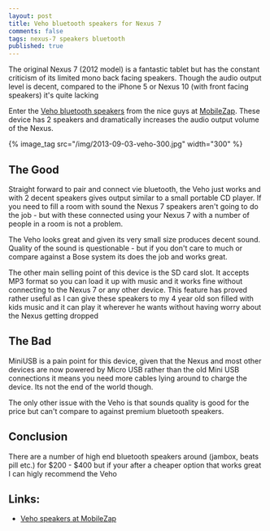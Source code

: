```yaml
---
layout: post
title: Veho bluetooth speakers for Nexus 7
comments: false
tags: nexus-7 speakers bluetooth
published: true
---
```


The original Nexus 7 (2012 model) is a fantastic tablet but has the constant criticism of its limited mono back facing speakers.  Though the audio output level is decent,
compared to the iPhone 5 or Nexus 10 (with front facing speakers) it's quite lacking

Enter the [Veho bluetooth speakers][Veho] from the nice guys at [MobileZap][Zap].  These device has 2 speakers and dramatically increases the audio output volume of the Nexus. 

<!--more-->

{% image_tag src="/img/2013-09-03-veho-300.jpg" width="300" %}

## The Good

Straight forward to pair and connect vie bluetooth, the Veho just works and with 2 decent speakers gives output similar to a small portable CD player. 
If you need to fill a room with sound the Nexus 7 speakers aren't going to do the job - but with these connected using your Nexus 7 with a number of people in a room is not a problem.

The Veho looks great and given its very small size produces decent sound. Quality of the sound is questionable - but if you don't care to much or compare against a Bose system its does the job and works great.

The other main selling point of this device is the SD card slot. It accepts MP3 format so you can load it up with music and it works fine without connecting to the Nexus 7 or any other device.
This feature has proved rather useful as I can give these speakers to my 4 year old son filled with kids music and it can play it wherever he wants without having worry about the Nexus getting dropped

## The Bad

MiniUSB is a pain point for this device, given that the Nexus and most other devices are now powered by Micro USB rather than the old Mini USB connections  it means you need more cables lying around to 
charge the device.  Its not the end of the world though.

The only other issue with the Veho is that sounds quality is good for the price but can't compare to against premium bluetooth speakers.

## Conclusion

There are a number of high end bluetooth speakers around (jambox, beats pill etc.) for $200 - $400 but if your after a cheaper option that works great I can higly recommend the Veho

## Links:

* [Veho speakers at MobileZap][Veho]

[Zap]: http://www.mobilezap.com.au/10059/stereo-speakers.htm
[Veho]: http://www.mobilezap.com.au/37364-veho-360-m4-bluetooth-wireless-speaker.htm
